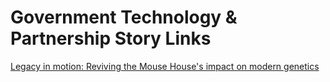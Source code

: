 # Government Technology & Partnership Story Links
[Legacy in motion: Reviving the Mouse House's impact on modern genetics](https://www.ornl.gov/organization-news/legacy-motion-reviving-mouse-houses-impact-modern-genetics)
